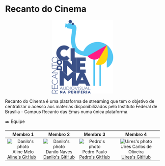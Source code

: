 

# Recanto do Cinema


<center>

<img src="docs/../img/logo1.png" alt="1" width="200"/></center>

</center>

Recanto do Cinema é uma plataforma de streaming que tem o objetivo de centralizar o acesso aos materias disponibilizados pelo Instituto Federal de Brasília - Campus Recanto das Emas numa única plataforma.

✒️ Equipe


| Membro 1               | Membro 2| Membro 3 | Membro 4 |   
|------------------------|---------|----------|----------|
| <center><img src="https://github.com/aline-melo.png" alt="Danilo's photo" width="100"/><br>Aline Melo</center> [Aline's GitHub](https://github.com/aline-melo) |<center><img src="https://github.com/DaniloNavesS.png" alt="Danilo's photo" width="100"/><br>Danilo Naves <br>[Danilo's GitHub](https://github.com/DaniloNavesS)</center>  | <center> <img src="https://github.com/PedroMPagani.png" alt="Pedro's photo" width="100"/><br>Pedro Paulo <br>[Pedro's GitHub](https://github.com/pedrousername)<center> | <center><img src="https://github.com/uires2023.png" alt="Uires's photo" width="100"/><br>Uires Carlos de Oliveira<br> [Uires's GitHub](https://github.com/uires2023)<center>|